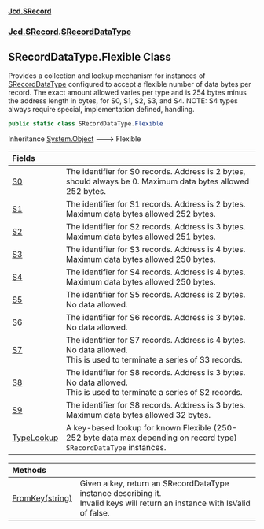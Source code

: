 #### [Jcd.SRecord](index.md 'index')
### [Jcd.SRecord](Jcd.SRecord.md 'Jcd.SRecord').[SRecordDataType](Jcd.SRecord.SRecordDataType.md 'Jcd.SRecord.SRecordDataType')

## SRecordDataType.Flexible Class

Provides a collection and lookup mechanism for instances of [SRecordDataType](Jcd.SRecord.SRecordDataType.md 'Jcd.SRecord.SRecordDataType') configured to accept a flexible number of data bytes per record. The exact amount allowed varies per type and is 254 bytes minus the address length in bytes, for S0, S1, S2, S3, and S4. NOTE: S4 types always require special, implementation defined, handling.

```csharp
public static class SRecordDataType.Flexible
```

Inheritance [System.Object](https://docs.microsoft.com/en-us/dotnet/api/System.Object 'System.Object') &#129106; Flexible

| Fields | |
| :--- | :--- |
| [S0](Jcd.SRecord.SRecordDataType.Flexible.S0.md 'Jcd.SRecord.SRecordDataType.Flexible.S0') | The identifier for S0 records. Address is 2 bytes, should always be 0. Maximum data bytes allowed 252 bytes. |
| [S1](Jcd.SRecord.SRecordDataType.Flexible.S1.md 'Jcd.SRecord.SRecordDataType.Flexible.S1') | The identifier for S1 records. Address is 2 bytes. Maximum data bytes allowed 252 bytes. |
| [S2](Jcd.SRecord.SRecordDataType.Flexible.S2.md 'Jcd.SRecord.SRecordDataType.Flexible.S2') | The identifier for S2 records. Address is 3 bytes. Maximum data bytes allowed 251 bytes. |
| [S3](Jcd.SRecord.SRecordDataType.Flexible.S3.md 'Jcd.SRecord.SRecordDataType.Flexible.S3') | The identifier for S3 records. Address is 4 bytes. Maximum data bytes allowed 250 bytes. |
| [S4](Jcd.SRecord.SRecordDataType.Flexible.S4.md 'Jcd.SRecord.SRecordDataType.Flexible.S4') | The identifier for S4 records. Address is 4 bytes. Maximum data bytes allowed 250 bytes. |
| [S5](Jcd.SRecord.SRecordDataType.Flexible.S5.md 'Jcd.SRecord.SRecordDataType.Flexible.S5') | The identifier for S5 records. Address is 2 bytes. No data allowed. |
| [S6](Jcd.SRecord.SRecordDataType.Flexible.S6.md 'Jcd.SRecord.SRecordDataType.Flexible.S6') | The identifier for S6 records. Address is 3 bytes. No data allowed. |
| [S7](Jcd.SRecord.SRecordDataType.Flexible.S7.md 'Jcd.SRecord.SRecordDataType.Flexible.S7') | The identifier for S7 records. Address is 4 bytes.  No data allowed.<br/>This is used to terminate a series of S3 records. |
| [S8](Jcd.SRecord.SRecordDataType.Flexible.S8.md 'Jcd.SRecord.SRecordDataType.Flexible.S8') | The identifier for S8 records. Address is 3 bytes. No data allowed.<br/>This is used to terminate a series of S2 records. |
| [S9](Jcd.SRecord.SRecordDataType.Flexible.S9.md 'Jcd.SRecord.SRecordDataType.Flexible.S9') | The identifier for S8 records. Address is 3 bytes. Maximum data bytes allowed 32 bytes. |
| [TypeLookup](Jcd.SRecord.SRecordDataType.Flexible.TypeLookup.md 'Jcd.SRecord.SRecordDataType.Flexible.TypeLookup') | A key-based lookup for known Flexible (250-252 byte data max depending on record type) `SRecordDataType` instances. |

| Methods | |
| :--- | :--- |
| [FromKey(string)](Jcd.SRecord.SRecordDataType.Flexible.FromKey(string).md 'Jcd.SRecord.SRecordDataType.Flexible.FromKey(string)') | Given a key, return an SRecordDataType instance describing it.<br/>Invalid keys will return an instance with IsValid of false. |
